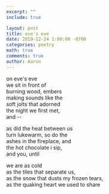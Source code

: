 ```yaml
---
excerpt: ""
include: true

layout: post
title: eve's eve 
date: 2019-12-24 1:00:00 -0700
categories: poetry
math: true
comments: true
author: Aaron
---
```





on eve's eve  
we sit in front of  
burning wood, embers  
making sounds like the  
soft jolts that adorned  
the night we first met,  
and --  

as did the heat between us  
turn lukewarm, so do the  
ashes in the fireplace, and  
the hot chocolate i sip,  
and you, until  

we are as cold  
as the tiles that separate us,  
as the snow that dusts my frozen tears,  
as the quaking heart we used to share
